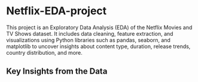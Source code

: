 # Netflix-EDA-project
This project is an Exploratory Data Analysis (EDA) of the Netflix Movies and TV Shows dataset. It includes data cleaning, feature extraction, and visualizations using Python libraries such as pandas, seaborn, and matplotlib to uncover insights about content type, duration, release trends, country distribution, and more.

## Key Insights from the Data

